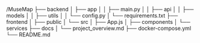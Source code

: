 /MuseMap
  ├── backend
  │    ├── app
  │    │    ├── main.py
  │    │    ├── api
  │    │    ├── models
  │    │    ├── utils
  │    │    └── config.py
  │    └── requirements.txt
  ├── frontend
  │    ├── public
  │    └── src
  │         ├── App.js
  │         ├── components
  │         └── services
  ├── docs
  │    └── project_overview.md
  ├── docker-compose.yml
  └── README.md
